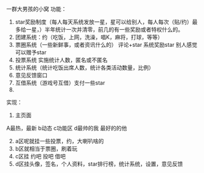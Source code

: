 一群大男孩的小窝
功能：
1.	star奖励制度（每人每天系统发放一星，星可以给别人，每人每次（贴/约）最多给一星，）半年统计一次并清零，前几的有一些奖励或者特权什么的。
2.	团建系统：约（吃饭，上网，洗澡，唱K，麻将，打球，等等）
3.	票圈系统（一些新鲜事，或者资讯什么的）  评论+star
系统奖励star   别人感觉可以赠予star
4.	投票系统 实施统计人数，匿名或不匿名
5.	统计系统（统计吃饭出席人数，统计各类活动数量，比例）
6.	意见反馈窗口
7.	互借系统（游戏号互借）支付一些star
8.	 




实现：
1.	 主页面
 

A最热，最新	b动态	c功能区	d最帅的我
最好的的他

2.	a区呢就挂一些投票，约，大喇叭啥的
3.	b区就相当于票圈，刷着玩
4.	c区挂 约吧 投吧 借吧
5.	d区挂头像，签名，个人资料，star排行榜，统计系统，设置，意见反馈
